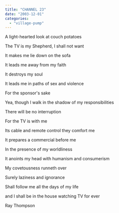 ```yaml
---
title: "CHANNEL 23"
date: "2003-12-01"
categories: 
  - "village-pump"
---
```


A light-hearted look at couch potatoes

The TV is my Shepherd, I shall not want

It makes me lie down on the sofa

It leads me away from my faith

It destroys my soul

It leads me in paths of sex and violence

For the sponsor's sake

Yea, though I walk in the shadow of my responsibilities

There will be no interruption

For the TV is with me

Its cable and remote control they comfort me

It prepares a commercial before me

In the presence of my worldliness

It anoints my head with humanism and consumerism

My covetousness runneth over

Surely laziness and ignorance

Shall follow me all the days of my life

and I shall be in the house watching TV for ever

Ray Thompson
